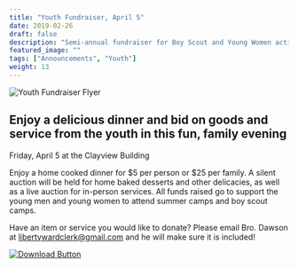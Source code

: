 ```yaml
---
title: "Youth Fundraiser, April 5"
date: 2019-02-26
draft: false
description: "Semi-annual fundraiser for Boy Scout and Young Women activities"
featured_image: ""
tags: ["Announcements", "Youth"]
weight: 13
---
```


![Youth Fundraiser Flyer](/images/posts/Liberty-Ward-Youth-Fundraiser-optimized.png)

## Enjoy a delicious dinner and bid on goods and service from the youth in this fun, family evening

Friday, April 5 at the Clayview Building

Enjoy a home cooked dinner for $5 per person or $25 per family. A silent auction will be held for home baked desserts and other delicacies, as well as a live auction for in-person services. All funds raised go to support the young men and young women to attend summer camps and boy scout camps.

Have an item or service you would like to donate? Please email Bro. Dawson at libertywardclerk@gmail.com and he will make sure it is included! 

[![Download Button](/images/posts/button_download-printable-flyer.png)](static/images/posts/fundraiser-flyer-single.pdf)